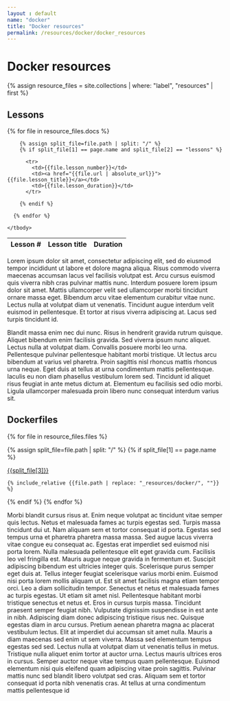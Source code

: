 ```yaml
---
layout : default
name: "docker"
title: "Docker resources"
permalink: /resources/docker/docker_resources
---
```


# Docker resources

{% assign resource_files = site.collections | where: "label", "resources" | first %}

<h2 id="lessons">Lessons</h2>
  <table>
    <thead>
      <tr>
        <th>Lesson #</th>
        <th>Lesson title</th>
        <th>Duration</th>
      </tr>
    </thead>
    <tbody>
      {% for file in resource_files.docs %}

        {% assign split_file=file.path | split: "/" %}
        {% if split_file[1] == page.name and split_file[2] == "lessons" %}

          <tr>
            <td>{{file.lesson_number}}</td>
            <td><a href="{{file.url | absolute_url}}">{{file.lesson_title}}</a></td>
            <td>{{file.lesson_duration}}</td>
          </tr>

        {% endif %}

      {% endfor %}
    
    </tbody>
</table>


Lorem ipsum dolor sit amet, consectetur adipiscing elit, sed do eiusmod tempor incididunt ut labore et dolore magna aliqua. Risus commodo viverra maecenas accumsan lacus vel facilisis volutpat est. Arcu cursus euismod quis viverra nibh cras pulvinar mattis nunc. Interdum posuere lorem ipsum dolor sit amet. Mattis ullamcorper velit sed ullamcorper morbi tincidunt ornare massa eget. Bibendum arcu vitae elementum curabitur vitae nunc. Lectus nulla at volutpat diam ut venenatis. Tincidunt augue interdum velit euismod in pellentesque. Et tortor at risus viverra adipiscing at. Lacus sed turpis tincidunt id.

Blandit massa enim nec dui nunc. Risus in hendrerit gravida rutrum quisque. Aliquet bibendum enim facilisis gravida. Sed viverra ipsum nunc aliquet. Lectus nulla at volutpat diam. Convallis posuere morbi leo urna. Pellentesque pulvinar pellentesque habitant morbi tristique. Ut lectus arcu bibendum at varius vel pharetra. Proin sagittis nisl rhoncus mattis rhoncus urna neque. Eget duis at tellus at urna condimentum mattis pellentesque. Iaculis eu non diam phasellus vestibulum lorem sed. Tincidunt id aliquet risus feugiat in ante metus dictum at. Elementum eu facilisis sed odio morbi. Ligula ullamcorper malesuada proin libero nunc consequat interdum varius sit.

<h2 id="dockerfiles">Dockerfiles</h2>

{% for file in resource_files.files %}

  {% assign split_file=file.path | split: "/" %}
  {% if split_file[1] == page.name %}
  <div class="code">
    <a href="{{file.path | replace: '_resources/docker/', ''}}">{{split_file[3]}}</a>
    <pre class="snippet"><code>{% include_relative {{file.path | replace: "_resources/docker/", ""}} %}</code></pre>
  </div>

  {% endif %}
{% endfor %}

Morbi blandit cursus risus at. Enim neque volutpat ac tincidunt vitae semper quis lectus. Netus et malesuada fames ac turpis egestas sed. Turpis massa tincidunt dui ut. Nam aliquam sem et tortor consequat id porta. Egestas sed tempus urna et pharetra pharetra massa massa. Sed augue lacus viverra vitae congue eu consequat ac. Egestas erat imperdiet sed euismod nisi porta lorem. Nulla malesuada pellentesque elit eget gravida cum. Facilisis leo vel fringilla est. Mauris augue neque gravida in fermentum et. Suscipit adipiscing bibendum est ultricies integer quis. Scelerisque purus semper eget duis at. Tellus integer feugiat scelerisque varius morbi enim. Euismod nisi porta lorem mollis aliquam ut. Est sit amet facilisis magna etiam tempor orci. Leo a diam sollicitudin tempor. Senectus et netus et malesuada fames ac turpis egestas.
Ut etiam sit amet nisl. Pellentesque habitant morbi tristique senectus et netus et. Eros in cursus turpis massa. Tincidunt praesent semper feugiat nibh. Vulputate dignissim suspendisse in est ante in nibh. Adipiscing diam donec adipiscing tristique risus nec. Quisque egestas diam in arcu cursus. Pretium aenean pharetra magna ac placerat vestibulum lectus. Elit at imperdiet dui accumsan sit amet nulla. Mauris a diam maecenas sed enim ut sem viverra. Massa sed elementum tempus egestas sed sed. Lectus nulla at volutpat diam ut venenatis tellus in metus. Tristique nulla aliquet enim tortor at auctor urna. Lectus mauris ultrices eros in cursus. Semper auctor neque vitae tempus quam pellentesque. Euismod elementum nisi quis eleifend quam adipiscing vitae proin sagittis. Pulvinar mattis nunc sed blandit libero volutpat sed cras. Aliquam sem et tortor consequat id porta nibh venenatis cras. At tellus at urna condimentum mattis pellentesque id 
